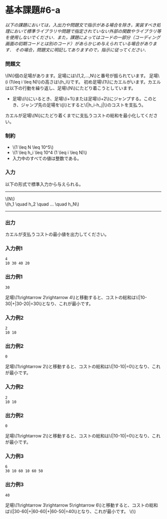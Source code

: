 # 基本課題#6-a

*以下の課題においては，入出力や問題文で指示がある場合を除き，実装すべき処理において標準ライブラリや問題で指定されていない外部の関数やライブラリ等を使用しないでください．また，課題によってはコードの一部分（コーディング画面の初期コードとは別のコード）があらかじめ与えられている場合があります． その場合，問題文に明記してありますので，指示に従ってください．*

### 問題文
\\(N\\)個の足場があります。足場には\\(1,2,...,N\\)と番号が振られています。
足場\\(i (1\leq i \leq N)\\)の高さは\\(h_i\\)です。
初め足場\\(1\\)にカエルがいます。カエルは以下の行動を繰り返し、足場\\(N\\)にたどり着こうとしています。
* 足場\\(i\\)にいるとき、足場\\(i+1\\)または足場\\(i+2\\)にジャンプする。このとき、ジャンプ先の足場を\\(j\\)とすると\\(|h_i-h_j|\\)のコストを支払う。

カエルが足場\\(N\\)にたどり着くまでに支払うコストの総和を最小化してください。

### 制約
- \\(1 \leq N \leq 10^5\\)
- \\(1 \leq h_i \leq 10^4 (1 \leq i \leq N)\\)
- 入力中のすべての値は整数である。

### 入力
以下の形式で標準入力から与えられる。

---

\\(N\\)  
\\(h_1 \quad h_2 \quad ... \quad h_N\\)

---


### 出力
カエルが支払うコストの最小値を出力してください。

### 入力例1
```
4
10 30 40 20

```

### 出力例1
```
30

```
足場\\(1\rightarrow 2\rightarrow 4\\)と移動すると、コストの総和は\\(|10-30|+|30-20|=30\\)となり、これが最小です。

### 入力例2
```
2
10 10

```
### 出力例2
```
0

```
足場\\(1\rightarrow 2\\)と移動すると、コストの総和は\\(|10-10|=0\\)となり、これが最小です。

### 入力例2
```
2
10 10

```
### 出力例2
```
0

```
足場\\(1\rightarrow 2\\)と移動すると、コストの総和は\\(|10-10|=0\\)となり、これが最小です。

### 入力例3
```
6
30 10 60 10 60 50

```
### 出力例3
```
40

```
足場\\(1\rightarrow 3\rightarrow 5\rightarrow 6\\)と移動すると、コストの総和は\\(|30-60|+|60-60|+|60-50|=40\\)となり、これが最小です。
\\(\\)